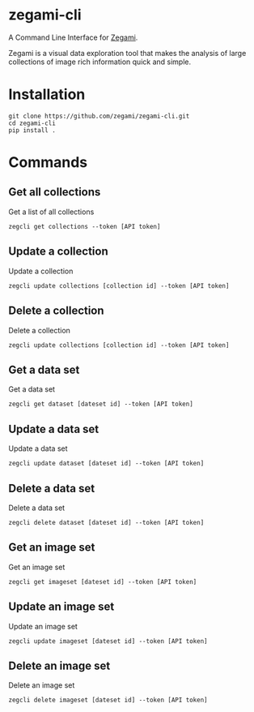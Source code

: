 # zegami-cli
A Command Line Interface for [Zegami](https://www.zegami.com).

Zegami is a visual data exploration tool that makes the analysis of large collections of image rich information quick and simple.

# Installation
```
git clone https://github.com/zegami/zegami-cli.git
cd zegami-cli
pip install .
```

# Commands

## Get all collections
Get a list of all collections
```
zegcli get collections --token [API token]
```

## Update a collection
Update a collection
```
zegcli update collections [collection id] --token [API token]
```

## Delete a collection
Delete a collection
```
zegcli update collections [collection id] --token [API token]
```

## Get a data set
Get a data set
```
zegcli get dataset [dateset id] --token [API token]
```

## Update a data set
Update a data set
```
zegcli update dataset [dateset id] --token [API token]
```

## Delete a data set
Delete a data set
```
zegcli delete dataset [dateset id] --token [API token]
```

## Get an image set
Get an image set
```
zegcli get imageset [dateset id] --token [API token]
```

## Update an image set
Update an image set
```
zegcli update imageset [dateset id] --token [API token]
```

## Delete an image set
Delete an image set
```
zegcli delete imageset [dateset id] --token [API token]
```

